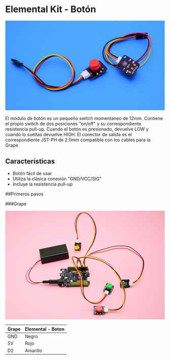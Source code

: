 # Elemental Kit - Botón

[![Texto alternativo](images/boton1.jpg "Modulo de boton básico")](www.frizzy.es/grape)

El módulo de botón es un pequeño switch momentaneo de 12mm. Contiene el propio switch de dos posiciones "on/off" y su correspondiente resistencia pull-up. Cuando el botón es presionado, devuelve LOW y cuando lo sueltas devuelve HIGH. El conector de salida es el correspondiente JST-PH de 2.0mm compatible con los cables para la Grape.

## Características

- Botón fácil de usar
- Utiliza la clásica conexión "GND/VCC/SIG"
- Incluye la resistencia pull-up

##Primeros pasos

###Grape

[![Texto alternativo](images/boton2.jpg "Modulo de boton básico")](www.frizzy.es/grape)

| Grape           | Elemental - Boton       |
|-----------------|-------------------------|
| GND             | Negro                   |
| 5V              | Rojo                    |
| D2              | Amarillo                |
